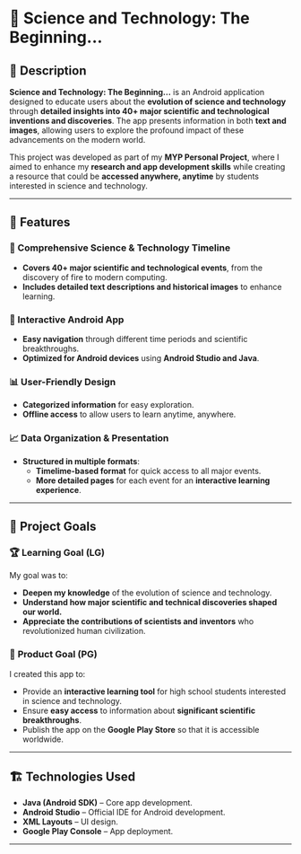 # 🔬 Science and Technology: The Beginning...

## 📌 Description
**Science and Technology: The Beginning...** is an Android application designed to educate users about the **evolution of science and technology** through **detailed insights into 40+ major scientific and technological inventions and discoveries**. The app presents information in both **text and images**, allowing users to explore the profound impact of these advancements on the modern world.

This project was developed as part of my **MYP Personal Project**, where I aimed to enhance my **research and app development skills** while creating a resource that could be **accessed anywhere, anytime** by students interested in science and technology.

---

## 🚀 Features

### 📖 Comprehensive Science & Technology Timeline
- **Covers 40+ major scientific and technological events**, from the discovery of fire to modern computing.
- **Includes detailed text descriptions and historical images** to enhance learning.

### 📱 Interactive Android App
- **Easy navigation** through different time periods and scientific breakthroughs.
- **Optimized for Android devices** using **Android Studio and Java**.

### 📊 User-Friendly Design
- **Categorized information** for easy exploration.
- **Offline access** to allow users to learn anytime, anywhere.

### 📈 Data Organization & Presentation
- **Structured in multiple formats**:
  - **Timelime-based format** for quick access to all major events.
  - **More detailed pages** for each event for an **interactive learning experience**.

---

## 🎯 Project Goals

### 🏆 **Learning Goal (LG)**
My goal was to:
- **Deepen my knowledge** of the evolution of science and technology.
- **Understand how major scientific and technical discoveries shaped our world.**
- **Appreciate the contributions of scientists and inventors** who revolutionized human civilization.

### 📲 **Product Goal (PG)**
I created this app to:
- Provide an **interactive learning tool** for high school students interested in science and technology.
- Ensure **easy access** to information about **significant scientific breakthroughs**.
- Publish the app on the **Google Play Store** so that it is accessible worldwide.

---

## 🏗️ Technologies Used

- **Java (Android SDK)** – Core app development.
- **Android Studio** – Official IDE for Android development.
- **XML Layouts** – UI design.
- **Google Play Console** – App deployment.

---
